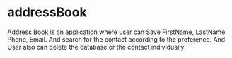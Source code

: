 # addressBook

Address Book is an application where user can Save FirstName, LastName
Phone, Email.
And search for the contact according to the preference.
And User also can delete the database or the contact individually
